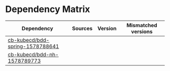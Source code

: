 # Dependency Matrix

Dependency | Sources | Version | Mismatched versions
---------- | ------- | ------- | -------------------
[cb-kubecd/bdd-spring-1578788641](https://github.com/cb-kubecd/bdd-spring-1578788641.git) |  | []() | 
[cb-kubecd/bdd-nh-1578789773](https://github.com/cb-kubecd/bdd-nh-1578789773.git) |  | []() | 
